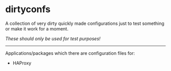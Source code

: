 # dirtyconfs
A collection of very dirty quickly made configurations just to test something or make it work for a moment.

_These should only be used for test purposes!_
___
Applications/packages which there are configuration files for:
- HAProxy
